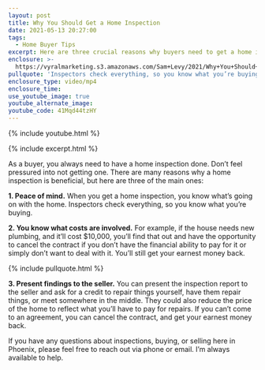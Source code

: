 ```yaml
---
layout: post
title: Why You Should Get a Home Inspection
date: 2021-05-13 20:27:00
tags:
  - Home Buyer Tips
excerpt: Here are three crucial reasons why buyers need to get a home inspection.
enclosure: >-
  https://vyralmarketing.s3.amazonaws.com/Sam+Levy/2021/Why+You+Should+Get+a+Home+Inspection+(1).mp4
pullquote: 'Inspectors check everything, so you know what you’re buying.'
enclosure_type: video/mp4
enclosure_time:
use_youtube_image: true
youtube_alternate_image:
youtube_code: 41Mqd44tzHY
---
```

{% include youtube.html %}

{% include excerpt.html %}

As a buyer, you always need to have a home inspection done. Don’t feel pressured into not getting one. There are many reasons why a home inspection is beneficial, but here are three of the main ones:

**1\. Peace of mind.** When you get a home inspection, you know what’s going on with the home. Inspectors check everything, so you know what you’re buying.&nbsp;

**2\. You know what costs are involved.** For example, if the house needs new plumbing, and it’ll cost $10,000, you’ll find that out and have the opportunity to cancel the contract if you don’t have the financial ability to pay for it or simply don’t want to deal with it. You’ll still get your earnest money back.

{% include pullquote.html %}

**3\. Present findings to the seller.** You can present the inspection report to the seller and ask for a credit to repair things yourself, have them repair things, or meet somewhere in the middle. They could also reduce the price of the home to reflect what you’ll have to pay for repairs. If you can’t come to an agreement, you can cancel the contract, and get your earnest money back.&nbsp;

If you have any questions about inspections, buying, or selling here in Phoenix, please feel free to reach out via phone or email. I’m always available to help.
